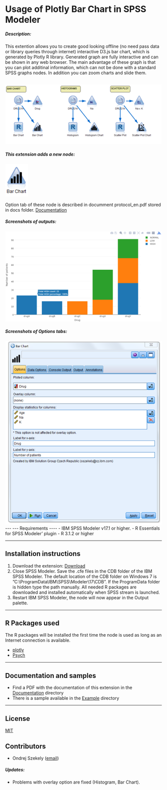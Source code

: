 # Usage of Plotly Bar Chart in SPSS Modeler
##### Description:

This extention allows you to create good looking offline (no need pass data or library queries through internet) interactive D3.js bar chart, which is generated by Plotly R library. Generated graph are fully interactive and can be shown in any web browser. The main advantage of these graph is that you can plot additinal information, which can not be done with a standard SPSS graphs nodes. In addition you can zoom charts and slide them. 

![Stream](https://raw.githubusercontent.com/OndrejSzekely/Modeler_Plotly/master/screenshots/grafy.PNG)
---

##### This extension adds a new node:

<img src="https://raw.githubusercontent.com/OndrejSzekely/Modeler_Plotly/master/screenshots/bar1.PNG" width="73">

Option tab of these node is described in documment protocol_en.pdf stored in docs folder. [Documentation][2]

##### Screenshots of outputs: 
![Output1](https://raw.githubusercontent.com/OndrejSzekely/Modeler_Plotly/master/screenshots/bar3.PNG)

##### Screenshots of Options tabs: 
<img src="https://raw.githubusercontent.com/OndrejSzekely/Modeler_Plotly/master/screenshots/bar4.PNG" width="520">
---
---
Requirements
----
- IBM SPSS Modeler v17.1 or higher.
- R Essentials for SPSS Modeler’ plugin
- R 3.1.2 or higher

---
Installation instructions
----
1. Download the extension: [Download][5]
2. Close SPSS Modeler. Save the .cfe files in the CDB folder of the IBM SPSS Modeler. The default location of the CDB folder on Windows 7 is ”C:\ProgramData\IBM\SPSS\Modeler\17\CDB”. If the ProgramData folder is hidden type the path manually. All needed R packages are downloaded and installed automatically when SPSS stream is launched.
3. Restart IBM SPSS Modeler, the node will now appear in the Output palette.

---
R Packages used
----
The R packages will be installed the first time the node is used as long as an Internet connection is available.

- [plotly][7]
- [Psych][8]


---
Documentation and samples
----
- Find a PDF with the documentation of this extension in the [Documentation][2] directory
- There is a sample available in the [Example][3] directory


---
License
----

[MIT][1]


Contributors
----

  - Ondrej Szekely ([email](oszekely@cz.ibm.com))

##### Updates:
- Problems with overlay option are fixed (Histogram, Bar Chart).

[1]: https://opensource.org/licenses/MIT
[2]: https://github.com/OndrejSzekely/Modeler_Plotly/tree/master/docs
[3]: https://github.com/OndrejSzekely/Modeler_Plotly/tree/master/example
[5]: https://github.com/OndrejSzekely/Modeler_Plotly/tree/master/src
[7]: https://plot.ly
[8]: https://cran.r-project.org/web/packages/psych/index.html
